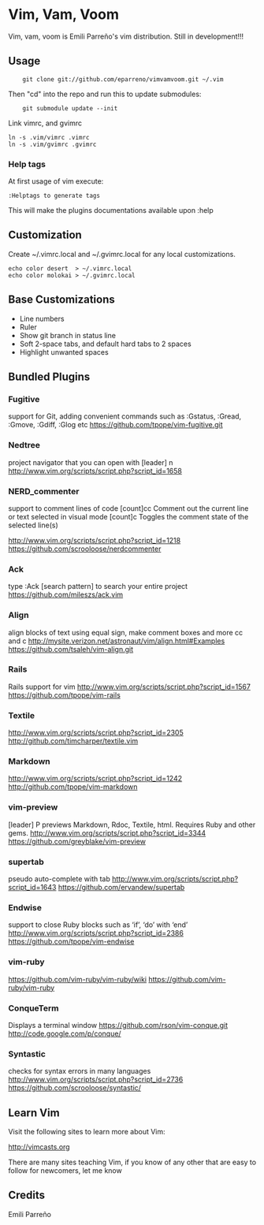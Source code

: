 # Vim, Vam, Voom

Vim, vam, voom is Emili Parreño's vim distribution. Still in development!!!

## Usage

		git clone git://github.com/eparreno/vimvamvoom.git ~/.vim

Then "cd" into the repo and run this to update submodules:

		git submodule update --init

Link vimrc, and gvimrc

    ln -s .vim/vimrc .vimrc
    ln -s .vim/gvimrc .gvimrc		

### Help tags

At first usage of vim execute:
	
	:Helptags to generate tags

This will make the plugins documentations available upon :help

## Customization

Create ~/.vimrc.local and ~/.gvimrc.local for any local customizations.

    echo color desert  > ~/.vimrc.local
    echo color molokai > ~/.gvimrc.local

## Base Customizations

* Line numbers
* Ruler
* Show git branch in status line
* Soft 2-space tabs, and default hard tabs to 2 spaces
* Highlight unwanted spaces

## Bundled Plugins

### Fugitive

support for Git, adding convenient commands such as :Gstatus, :Gread, :Gmove, :Gdiff, :Glog etc
https://github.com/tpope/vim-fugitive.git

### Nedtree

project navigator that you can open with [leader] n
http://www.vim.org/scripts/script.php?script_id=1658

### NERD_commenter

support to comment lines of code
[count]<leader>cc 
Comment out the current line or text selected in visual mode
[count]<leader>c<space>
Toggles the comment state of the selected line(s)

	
http://www.vim.org/scripts/script.php?script_id=1218
https://github.com/scrooloose/nerdcommenter

### Ack

type :Ack [search pattern] to search your entire project
https://github.com/mileszs/ack.vim

### Align

align blocks of text using equal sign, make comment boxes and more
<leader>cc and <leader>c<space>
http://mysite.verizon.net/astronaut/vim/align.html#Examples
https://github.com/tsaleh/vim-align.git


### Rails

Rails support for vim
http://www.vim.org/scripts/script.php?script_id=1567
https://github.com/tpope/vim-rails

### Textile

http://www.vim.org/scripts/script.php?script_id=2305
http://github.com/timcharper/textile.vim

### Markdown

http://www.vim.org/scripts/script.php?script_id=1242
http://github.com/tpope/vim-markdown

### vim-preview

[leader] P previews Markdown, Rdoc, Textile, html. Requires Ruby and other gems.
http://www.vim.org/scripts/script.php?script_id=3344
https://github.com/greyblake/vim-preview

### supertab

pseudo auto-complete with tab
http://www.vim.org/scripts/script.php?script_id=1643
https://github.com/ervandew/supertab

### Endwise

support to close Ruby blocks such as ‘if’, ‘do’ with ‘end’
http://www.vim.org/scripts/script.php?script_id=2386
https://github.com/tpope/vim-endwise

### vim-ruby

https://github.com/vim-ruby/vim-ruby/wiki
https://github.com/vim-ruby/vim-ruby

### ConqueTerm

<C-e> Displays a terminal window
https://github.com/rson/vim-conque.git
http://code.google.com/p/conque/

### Syntastic

checks for syntax errors in many languages
http://www.vim.org/scripts/script.php?script_id=2736
https://github.com/scrooloose/syntastic/

## Learn Vim

Visit the following sites to learn more about Vim:

http://vimcasts.org

There are many sites teaching Vim, if you know of any other that are easy
to follow for newcomers, let me know

## Credits

Emili Parreño
